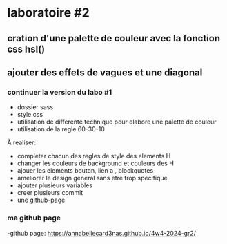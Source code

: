 # laboratoire #2
## cration d'une palette de couleur avec la fonction css hsl() 
## ajouter des effets de vagues et  une diagonal

### continuer la version du labo #1
- dossier sass 
- style.css
- utilisation de differente technique pour elabore une palette de couleur 
- utilisation de la regle 60-30-10


À realiser:

- completer chacun des regles de style des elements H
- changer les couleurs de background et couleurs des H
- ajouer les elements bouton, lien a , blockquotes
- ameliorer le design general sans etre trop specifique 
- ajouter plusieurs variables
- creer plusieurs commit 
- une github-page


### ma github page
-github page: https://annabellecard3nas.github.io/4w4-2024-gr2/ 